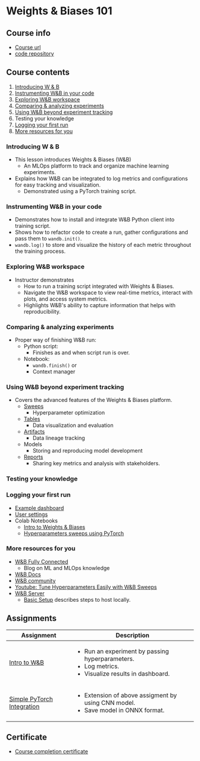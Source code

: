 # Weights & Biases 101

## Course info

- [Course url](https://www.wandb.courses/courses/wandb-101)
- [code repository](https://github.com/wandb/edu/tree/main/wandb101)

## Course contents

1. [Introducing W & B](#introducing-w--b)
2. [Instrumenting W&B in your code](#instrumenting-wb-in-your-code)
3. [Exploring W&B workspace](#exploring-wb-workspace)
4. [Comparing & analyzing experiments](#comparing--analyzing-experiments)
5. [Using W&B beyond experiment tracking](#using-wb-beyond-experiment-tracking)
6. Testing your knowledge
7. [Logging your first run](#logging-your-first-run)
8. [More resources for you](#more-resources-for-you)

### Introducing W & B

- This lesson introduces Weights & Biases (W&B)
  - An MLOps platform to track and organize machine learning experiments.
- Explains how W&B can be integrated to log metrics and configurations for easy tracking and visualization.
  - Demonstrated using a PyTorch training script.

### Instrumenting W&B in your code

- Demonstrates how to install and integrate W&B Python client into training script.
- Shows how to refactor code to create a run, gather configurations and pass them to ```wandb.init()```.
- ```wandb.log()``` to store and visualize the history of each metric throughout the training process.

### Exploring W&B workspace

- Instructor demonstrates
  - How to run a training script integrated with Weights & Biases.
  - Navigate the W&B workspace to view real-time metrics, interact with plots, and access system metrics.
  - Highlights W&B's ability to capture information that helps with reproducibility.

### Comparing & analyzing experiments

- Proper way of finishing W&B run:
  - Python script:
    - Finishes as and when script run is over.
  - Notebook:
    - ```wandb.finish()``` or
    - Context manager

### Using W&B beyond experiment tracking

- Covers the advanced features of the Weights & Biases platform.
  - [Sweeps](https://docs.wandb.ai/guides/sweeps)
    - Hyperparameter optimization
  - [Tables](https://docs.wandb.ai/guides/data-vis/tables-quickstart)
    - Data visualization and evaluation
  - [Artifacts](https://docs.wandb.ai/guides/artifacts/)
    - Data lineage tracking
  - Models
    - Storing and reproducing model development
  - [Reports](https://docs.wandb.ai/guides/reports)
    - Sharing key metrics and analysis with stakeholders.

### Testing your knowledge

### Logging your first run

- [Example dashboard](https://wandb.ai/wandb/wandb_example)
- [User settings](https://wandb.ai/settings)
- Colab Notebooks
  - [Intro to Weights & Biases](https://colab.research.google.com/github/wandb/examples/blob/master/colabs/intro/Intro_to_Weights_%26_Biases.ipynb)
  - [Hyperparameters sweeps using PyTorch](https://colab.research.google.com/github/wandb/examples/blob/master/colabs/pytorch/Organizing_Hyperparameter_Sweeps_in_PyTorch_with_W%26B.ipynb)

### More resources for you

- [W&B Fully Connected](https://wandb.ai/fully-connected)
  - Blog on ML and MLOps knowledge
- [W&B Docs](https://docs.wandb.ai/)
- [W&B community](https://wandb.me/discord)
- [Youtube: Tune Hyperparameters Easily with W&B Sweeps](https://www.youtube.com/watch?v=9zrmUIlScdY&list=PLD80i8An1OEGajeVo15ohAQYF1Ttle0lk)
- [W&B Server](https://docs.wandb.ai/guides/hosting)
  - [Basic Setup](https://docs.wandb.ai/guides/hosting/how-to-guides/basic-setup) describes steps to host locally.

## Assignments

|Assignment|Description|
|----------|-----------|
|[Intro to W&B](./code/README.md#intro-to-wb)| <ul><li>Run an experiment by passing hyperparameters.</li> <li>Log metrics.</li>  <li>Visualize results in dashboard.</li></ul>|
|[Simple PyTorch Integration](./code/README.md#simple-pytorch-integration)|<ul><li>Extension of above assigment by using CNN model.</li><li>Save model in ONNX format.</li></ul>|

## Certificate

- [Course completion certificate](https://kaushikacharya.github.io/assets/certificates/Weights_and_Biases_101.pdf)
